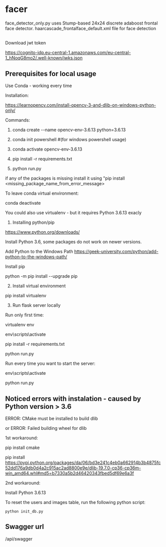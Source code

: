 # facer

face_detector_only.py uses Stump-based 24x24 discrete adaboost frontal face detector.
haarcascade_frontalface_default.xml file for face detection

##

Download jwt token

https://cognito-idp.eu-central-1.amazonaws.com/eu-central-1_hNoqG8mo2/.well-known/jwks.json

## Prerequisites for local usage

Use Conda - working every time

Installation:

https://learnopencv.com/install-opencv-3-and-dlib-on-windows-python-only/

Commands:

1. conda create --name opencv-env-3.6.13 python=3.6.13

2. conda init powershell #(for windows powershell usage)

3. conda activate opencv-env-3.6.13

4. pip install -r requirements.txt

5. python run.py

if any of the packages is missing install it using "pip install <missing_package_name_from_error_message>

To leave conda virtual environment:

conda deactivate

You could also use virtualenv - but it requires Python 3.6.13 exacly

1. Installing python/pip

https://www.python.org/downloads/

Install Python 3.6, some packages do not work on newer versions.

Add Python to the Windows Path
https://geek-university.com/python/add-python-to-the-windows-path/

Install pip

python -m pip install --upgrade pip

2. Install virtual environment

pip install virtualenv

3. Run flask server locally

Run only first time:

virtualenv env

env\scripts\activate

pip install -r requirements.txt

python run.py

Run every time you want to start the server:

env\scripts\activate

python run.py

## Noticed errors with instalation - caused by Python version > 3.6

ERROR: CMake must be installed to build dlib

or ERROR: Failed building wheel for dlib

1st workaround:

pip install cmake

pip install https://pypi.python.org/packages/da/06/bd3e241c4eb0a662914b3b4875fc52dd176a9db0d4a2c915ac2ad8800e9e/dlib-19.7.0-cp36-cp36m-win_amd64.whl#md5=b7330a5b2d46420343fbed5df69e6a3f

2nd workaround:

Install Python 3.6.13

To reset the users and images table, run the following python script:

```
python init_db.py
```

## Swagger url

/api/swagger

